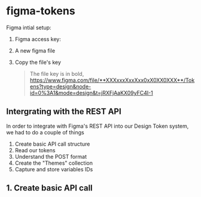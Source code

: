 # figma-tokens

Figma intial setup:

1. Figma access key:
1. A new figma file

1. Copy the file's key
   > The file key is in bold, https://www.figma.com/file/**XXXxxxXxxXxx0xX0XX0XXX**/Tokens?type=design&node-id=0%3A1&mode=design&t=jRXFjAaKX09yFC4I-1

## Intergrating with the REST API

In order to integrate with Figma's REST API into our Design Token system, we had to do a couple of things

1. Create basic API call structure
1. Read our tokens
1. Understand the POST format
1. Create the "Themes" collection
1. Capture and store variables IDs

## 1. Create basic API call
